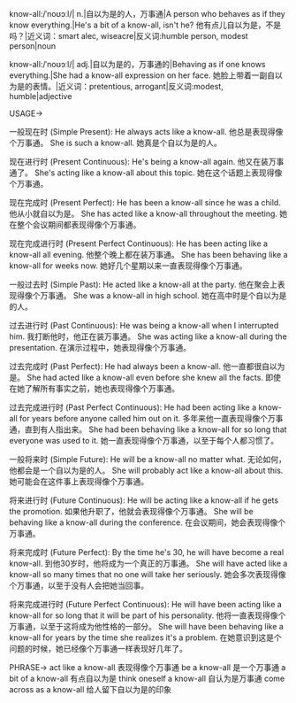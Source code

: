 know-all:/ˈnoʊɔːl/| n.|自以为是的人，万事通|A person who behaves as if they know everything.|He's a bit of a know-all, isn't he? 他有点儿自以为是，不是吗？|近义词：smart alec, wiseacre|反义词:humble person, modest person|noun


know-all:/ˈnoʊɔːl/| adj.|自以为是的，万事通的|Behaving as if one knows everything.|She had a know-all expression on her face. 她脸上带着一副自以为是的表情。|近义词：pretentious, arrogant|反义词:modest, humble|adjective


USAGE->

一般现在时 (Simple Present):
He always acts like a know-all. 他总是表现得像个万事通。
She is such a know-all. 她真是个自以为是的人。

现在进行时 (Present Continuous):
He's being a know-all again. 他又在装万事通了。
She's acting like a know-all about this topic.  她在这个话题上表现得像个万事通。

现在完成时 (Present Perfect):
He has been a know-all since he was a child. 他从小就自以为是。
She has acted like a know-all throughout the meeting. 她在整个会议期间都表现得像个万事通。

现在完成进行时 (Present Perfect Continuous):
He has been acting like a know-all all evening. 他整个晚上都在装万事通。
She has been behaving like a know-all for weeks now. 她好几个星期以来一直表现得像个万事通。


一般过去时 (Simple Past):
He acted like a know-all at the party. 他在聚会上表现得像个万事通。
She was a know-all in high school.  她在高中时是个自以为是的人。

过去进行时 (Past Continuous):
He was being a know-all when I interrupted him. 我打断他时，他正在装万事通。
She was acting like a know-all during the presentation.  在演示过程中，她表现得像个万事通。

过去完成时 (Past Perfect):
He had always been a know-all. 他一直都很自以为是。
She had acted like a know-all even before she knew all the facts. 即使在她了解所有事实之前，她也表现得像个万事通。

过去完成进行时 (Past Perfect Continuous):
He had been acting like a know-all for years before anyone called him out on it. 多年来他一直表现得像个万事通，直到有人指出来。
She had been behaving like a know-all for so long that everyone was used to it. 她一直表现得像个万事通，以至于每个人都习惯了。


一般将来时 (Simple Future):
He will be a know-all no matter what. 无论如何，他都会是一个自以为是的人。
She will probably act like a know-all about this. 她可能会在这件事上表现得像个万事通。

将来进行时 (Future Continuous):
He will be acting like a know-all if he gets the promotion. 如果他升职了，他就会表现得像个万事通。
She will be behaving like a know-all during the conference. 在会议期间，她会表现得像个万事通。


将来完成时 (Future Perfect):
By the time he's 30, he will have become a real know-all. 到他30岁时，他将成为一个真正的万事通。
She will have acted like a know-all so many times that no one will take her seriously. 她会多次表现得像个万事通，以至于没有人会把她当回事。


将来完成进行时 (Future Perfect Continuous):
He will have been acting like a know-all for so long that it will be part of his personality. 他将一直表现得像个万事通，以至于这将成为他性格的一部分。
She will have been behaving like a know-all for years by the time she realizes it's a problem.  在她意识到这是个问题的时候，她已经像个万事通一样表现好几年了。




PHRASE->
act like a know-all  表现得像个万事通
be a know-all  是一个万事通
a bit of a know-all 有点自以为是
think oneself a know-all 自认为是万事通
come across as a know-all 给人留下自以为是的印象
